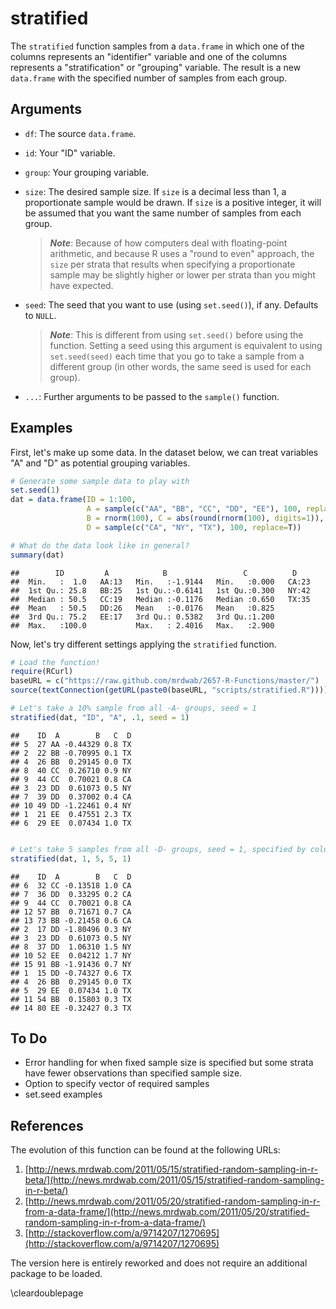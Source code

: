 



# stratified

The `stratified` function samples from a `data.frame` in which one of the columns represents an "identifier" variable and one of the columns represents a "stratification" or "grouping" variable. The result is a new `data.frame` with the specified number of samples from each group.

## Arguments

* `df`: The source `data.frame`.
* `id`: Your "ID" variable.
* `group`: Your grouping variable.
* `size`: The desired sample size. If `size` is a decimal less than 1, a proportionate sample would be drawn. If `size` is a positive integer, it will be assumed that you want the same number of samples from each group.

    > ***Note***: Because of how computers deal with floating-point arithmetic, and because R uses a "round to even" approach, the `size` per strata that results when specifying a proportionate sample may be slightly higher or lower per strata than you might have expected.

* `seed`: The seed that you want to use (using `set.seed()`), if any. Defaults to `NULL`. 

    > ***Note***: This is different from using `set.seed()` before using the function. Setting a seed using this argument is equivalent to using `set.seed(seed)` each time that you go to take a sample from a different group (in other words, the same seed is used for each group).  
    
* `...`: Further arguments to be passed to the `sample()` function.

## Examples

First, let's make up some data. In the dataset below, we can treat variables "A" and "D" as potential grouping variables.


```r
# Generate some sample data to play with
set.seed(1)
dat = data.frame(ID = 1:100, 
                 A = sample(c("AA", "BB", "CC", "DD", "EE"), 100, replace=T),
                 B = rnorm(100), C = abs(round(rnorm(100), digits=1)),
                 D = sample(c("CA", "NY", "TX"), 100, replace=T))

# What do the data look like in general?
summary(dat)
```

```
##        ID         A            B                 C          D     
##  Min.   :  1.0   AA:13   Min.   :-1.9144   Min.   :0.000   CA:23  
##  1st Qu.: 25.8   BB:25   1st Qu.:-0.6141   1st Qu.:0.300   NY:42  
##  Median : 50.5   CC:19   Median :-0.1176   Median :0.650   TX:35  
##  Mean   : 50.5   DD:26   Mean   :-0.0176   Mean   :0.825          
##  3rd Qu.: 75.2   EE:17   3rd Qu.: 0.5382   3rd Qu.:1.200          
##  Max.   :100.0           Max.   : 2.4016   Max.   :2.900
```


Now, let's try different settings applying the `stratified` function.


```r
# Load the function!
require(RCurl)
baseURL = c("https://raw.github.com/mrdwab/2657-R-Functions/master/")
source(textConnection(getURL(paste0(baseURL, "scripts/stratified.R"))))

# Let's take a 10% sample from all -A- groups, seed = 1
stratified(dat, "ID", "A", .1, seed = 1)
```

```
##    ID  A        B   C  D
## 5  27 AA -0.44329 0.8 TX
## 2  22 BB -0.70995 0.1 TX
## 4  26 BB  0.29145 0.0 TX
## 8  40 CC  0.26710 0.9 NY
## 9  44 CC  0.70021 0.8 CA
## 3  23 DD  0.61073 0.5 NY
## 7  39 DD  0.37002 0.4 CA
## 10 49 DD -1.22461 0.4 NY
## 1  21 EE  0.47551 2.3 TX
## 6  29 EE  0.07434 1.0 TX
```

```r

# Let's take 5 samples from all -D- groups, seed = 1, specified by column number
stratified(dat, 1, 5, 5, 1)
```

```
##    ID  A        B   C  D
## 6  32 CC -0.13518 1.0 CA
## 7  36 DD  0.33295 0.2 CA
## 9  44 CC  0.70021 0.8 CA
## 12 57 BB  0.71671 0.7 CA
## 13 73 BB -0.21458 0.6 CA
## 2  17 DD -1.80496 0.3 NY
## 3  23 DD  0.61073 0.5 NY
## 8  37 DD  1.06310 1.5 NY
## 10 52 EE  0.04212 1.7 NY
## 15 91 BB -1.91436 0.7 NY
## 1  15 DD -0.74327 0.6 TX
## 4  26 BB  0.29145 0.0 TX
## 5  29 EE  0.07434 1.0 TX
## 11 54 BB  0.15803 0.3 TX
## 14 80 EE -0.32427 0.3 TX
```


## To Do

* Error handling for when fixed sample size is specified but some strata have fewer observations than specified sample size.
* Option to specify vector of required samples
* set.seed examples

## References

The evolution of this function can be found at the following URLs: 

1. [http://news.mrdwab.com/2011/05/15/stratified-random-sampling-in-r-beta/](http://news.mrdwab.com/2011/05/15/stratified-random-sampling-in-r-beta/)
1. [http://news.mrdwab.com/2011/05/20/stratified-random-sampling-in-r-from-a-data-frame/](http://news.mrdwab.com/2011/05/20/stratified-random-sampling-in-r-from-a-data-frame/)
1. [http://stackoverflow.com/a/9714207/1270695](http://stackoverflow.com/a/9714207/1270695)

The version here is entirely reworked and does not require an additional package to be loaded.

\cleardoublepage
